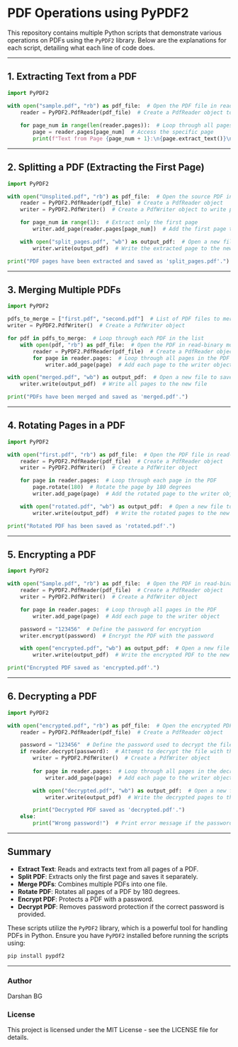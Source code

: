 # PDF Operations using PyPDF2

This repository contains multiple Python scripts that demonstrate various operations on PDFs using the `PyPDF2` library. Below are the explanations for each script, detailing what each line of code does.

---

## 1. Extracting Text from a PDF

```python
import PyPDF2  

with open("sample.pdf", "rb") as pdf_file:  # Open the PDF file in read-binary mode
    reader = PyPDF2.PdfReader(pdf_file)  # Create a PdfReader object to read the file
    
    for page_num in range(len(reader.pages)):  # Loop through all pages in the PDF
        page = reader.pages[page_num]  # Access the specific page
        print(f"Text from Page {page_num + 1}:\n{page.extract_text()}\n")  # Extract and print text from the page
```

---

## 2. Splitting a PDF (Extracting the First Page)

```python
import PyPDF2  

with open("Unsplited.pdf", "rb") as pdf_file:  # Open the source PDF in read-binary mode
    reader = PyPDF2.PdfReader(pdf_file)  # Create a PdfReader object
    writer = PyPDF2.PdfWriter()  # Create a PdfWriter object to write pages

    for page_num in range(1):  # Extract only the first page
        writer.add_page(reader.pages[page_num])  # Add the first page to the writer object

    with open("split_pages.pdf", "wb") as output_pdf:  # Open a new file to save the extracted page
        writer.write(output_pdf)  # Write the extracted page to the new file

print("PDF pages have been extracted and saved as 'split_pages.pdf'.")
```

---

## 3. Merging Multiple PDFs

```python
import PyPDF2

pdfs_to_merge = ["first.pdf", "second.pdf"]  # List of PDF files to merge
writer = PyPDF2.PdfWriter()  # Create a PdfWriter object

for pdf in pdfs_to_merge:  # Loop through each PDF in the list
    with open(pdf, "rb") as pdf_file:  # Open the PDF in read-binary mode
        reader = PyPDF2.PdfReader(pdf_file)  # Create a PdfReader object
        for page in reader.pages:  # Loop through all pages in the PDF
            writer.add_page(page)  # Add each page to the writer object

with open("merged.pdf", "wb") as output_pdf:  # Open a new file to save the merged PDF
    writer.write(output_pdf)  # Write all pages to the new file

print("PDFs have been merged and saved as 'merged.pdf'.")
```

---

## 4. Rotating Pages in a PDF

```python
import PyPDF2

with open("first.pdf", "rb") as pdf_file:  # Open the PDF file in read-binary mode
    reader = PyPDF2.PdfReader(pdf_file)  # Create a PdfReader object
    writer = PyPDF2.PdfWriter()  # Create a PdfWriter object

    for page in reader.pages:  # Loop through each page in the PDF
        page.rotate(180)  # Rotate the page by 180 degrees
        writer.add_page(page)  # Add the rotated page to the writer object

    with open("rotated.pdf", "wb") as output_pdf:  # Open a new file to save the rotated PDF
        writer.write(output_pdf)  # Write the rotated pages to the new file

print("Rotated PDF has been saved as 'rotated.pdf'.")
```

---

## 5. Encrypting a PDF

```python
import PyPDF2

with open("Sample.pdf", "rb") as pdf_file:  # Open the PDF in read-binary mode
    reader = PyPDF2.PdfReader(pdf_file)  # Create a PdfReader object
    writer = PyPDF2.PdfWriter()  # Create a PdfWriter object

    for page in reader.pages:  # Loop through all pages in the PDF
        writer.add_page(page)  # Add each page to the writer object

    password = "123456"  # Define the password for encryption
    writer.encrypt(password)  # Encrypt the PDF with the password

    with open("encrypted.pdf", "wb") as output_pdf:  # Open a new file to save the encrypted PDF
        writer.write(output_pdf)  # Write the encrypted PDF to the new file

print("Encrypted PDF saved as 'encrypted.pdf'.")
```

---

## 6. Decrypting a PDF

```python
import PyPDF2

with open("encrypted.pdf", "rb") as pdf_file:  # Open the encrypted PDF in read-binary mode
    reader = PyPDF2.PdfReader(pdf_file)  # Create a PdfReader object

    password = "123456"  # Define the password used to decrypt the file
    if reader.decrypt(password):  # Attempt to decrypt the file with the password
        writer = PyPDF2.PdfWriter()  # Create a PdfWriter object
        
        for page in reader.pages:  # Loop through all pages in the decrypted PDF
            writer.add_page(page)  # Add each page to the writer object

        with open("decrypted.pdf", "wb") as output_pdf:  # Open a new file to save the decrypted PDF
            writer.write(output_pdf)  # Write the decrypted pages to the new file

        print("Decrypted PDF saved as 'decrypted.pdf'.")
    else:
        print("Wrong password!")  # Print error message if the password is incorrect
```

---

## Summary

- **Extract Text**: Reads and extracts text from all pages of a PDF.
- **Split PDF**: Extracts only the first page and saves it separately.
- **Merge PDFs**: Combines multiple PDFs into one file.
- **Rotate PDF**: Rotates all pages of a PDF by 180 degrees.
- **Encrypt PDF**: Protects a PDF with a password.
- **Decrypt PDF**: Removes password protection if the correct password is provided.

These scripts utilize the `PyPDF2` library, which is a powerful tool for handling PDFs in Python. Ensure you have `PyPDF2` installed before running the scripts using:

```sh
pip install pypdf2
```

---

### Author
Darshan BG

### License
This project is licensed under the MIT License - see the LICENSE file for details.

